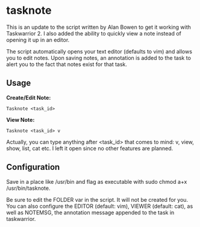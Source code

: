 tasknote
========

This is an update to the script written by Alan Bowen to get it working with Taskwarrior 2. I also added the ability to quickly view a note instead of opening it up in an editor. 

The script automatically opens your text editor (defaults to vim) and allows you to edit notes. Upon saving notes, an annotation is added to the task to alert you to the fact that notes exist for that task.


Usage
-----

**Create/Edit Note:**

`Tasknote <task_id>`

**View Note:**
	
`Tasknote <task_id> v`

Actually, you can type anything after <task_id> that comes to mind: v, view, show, list, cat etc. I left it open since no other features are planned.

Configuration
-------------
Save in a place like /usr/bin and flag as executable with sudo chmod a+x /usr/bin/tasknote.

Be sure to edit the FOLDER var in the script. It will not be created for you.  You can also configure the EDITOR (default: vim), VIEWER (default: cat), as well as NOTEMSG, the annotation message appended to the task in taskwarrior.
